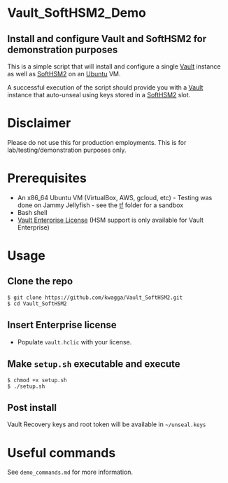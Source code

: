 # Vault_SoftHSM2_Demo

## Install and configure Vault and SoftHSM2 for demonstration purposes

This is a simple script that will install and configure a single [Vault](https://www.vaultproject.io/) instance as well as [SoftHSM2](https://github.com/opendnssec/SoftHSMv2) on an [Ubuntu](https://ubuntu.com/) VM.

A successful execution of the script should provide you with a [Vault](https://www.vaultproject.io/) instance that auto-unseal using keys stored in a [SoftHSM2](https://github.com/opendnssec/SoftHSMv2) slot.

# Disclaimer
Please do not use this for production employments. This is for lab/testing/demonstration purposes only.

# Prerequisites
- An x86_64 Ubuntu VM (VirtualBox, AWS, gcloud, etc) - Testing was done on Jammy Jellyfish - see the [tf](https://github.com/kwagga/Vault_SoftHSM2/tree/main/tf) folder for a sandbox
- Bash shell
- [Vault Enterprise License](https://www.vaultproject.io/docs/enterprise/license) (HSM support is only available for Vault Enterprise)

# Usage
## Clone the repo
```
$ git clone https://github.com/kwagga/Vault_SoftHSM2.git
$ cd Vault_SoftHSM2
```
## Insert Enterprise license
- Populate `vault.hclic` with your license.

## Make `setup.sh` executable and execute
```
$ chmod +x setup.sh
$ ./setup.sh
```
## Post install
Vault Recovery keys and root token will be available in `~/unseal.keys`

# Useful commands

See `demo_commands.md` for more information.
